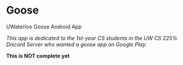 # Goose
UWaterloo Goose Android App

*This app is dedicated to the 1st-year CS students in the UW CS 225% Discord Server who wanted a goose app on Google Play.*

**This is NOT complete yet**
